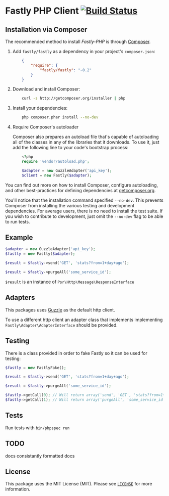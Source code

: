 Fastly PHP Client [![Build Status](https://travis-ci.org/overkontrol/fastly-php.svg?branch=master)](https://travis-ci.org/overkontrol/fastly-php)
====

Installation via Composer
-------------------------
The recommended method to install _Fastly-PHP_ is through [Composer](http://getcomposer.org).

1. Add ``fastly/fastly`` as a dependency in your project's ``composer.json``:

    ```json
        {
            "require": {
                "fastly/fastly": "~0.2"
            }
        }
    ```

2. Download and install Composer:

    ```bash
        curl -s http://getcomposer.org/installer | php
    ```

3. Install your dependencies:

    ```bash
        php composer.phar install --no-dev
    ```

4. Require Composer's autoloader

    Composer also prepares an autoload file that's capable of autoloading all of the classes in any of the libraries that it downloads. To use it, just add the following line to your code's bootstrap process:

    ```php
        <?php
        require 'vendor/autoload.php';

        $adapter = new GuzzleAdapter('api_key');
        $client = new Fastly($adapter);
    ```
You can find out more on how to install Composer, configure autoloading, and other best-practices for defining dependencies at [getcomposer.org](http://getcomposer.org).

You'll notice that the installation command specified `--no-dev`.  This prevents Composer from installing the various testing and development dependencies.  For average users, there is no need to install the test suite. If you wish to contribute to development, just omit the `--no-dev` flag to be able to run tests.

Example
---

```php
$adapter = new GuzzleAdapter('api_key');
$fastly = new Fastly($adapter);

$result = $fastly->send('GET', 'stats?from=1+day+ago');

$result = $fastly->purgeAll('some_service_id');

```
``$result`` is an instance of ``Psr\Http\Message\ResponseInterface``

Adapters
---
This packages uses [Guzzle](https://github.com/guzzle/guzzle) as the default http client.

To use a different http client an adapter class that implements implementing ``Fastly\Adapter\AdapterInterface`` should be provided.

Testing
---
There is a class provided in order to fake Fastly so it can be used for testing:
```php
$fastly = new FastlyFake();

$result = $fastly->send('GET', 'stats?from=1+day+ago');

$result = $fastly->purgeAll('some_service_id');

$fastly->getCall(0); // Will return array('send', 'GET', 'stats?from=1+day+ago', array())
$fastly->getCall(1); // Will return array('purgeAll', 'some_service_id', array());

```

Tests
---
Run tests with ``bin/phpspec run``

TODO
-----
docs
consistantly formatted docs

License
-----

This package uses the MIT License (MIT). Please see [`LICENSE`](LICENSE) for more information.
